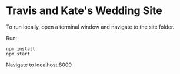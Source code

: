 # Travis and Kate's Wedding Site

To run locally, open a terminal window and navigate to the site folder.

Run:
```
npm install
npm start
```

Navigate to localhost:8000